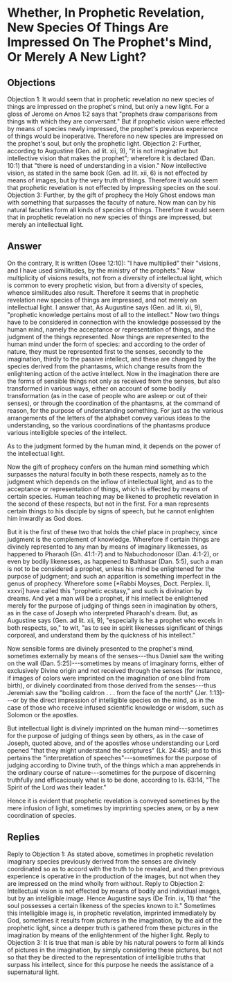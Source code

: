 # Whether, In Prophetic Revelation, New Species Of Things Are Impressed On The Prophet's Mind, Or Merely A New Light?
## Objections
Objection 1: It would seem that in prophetic revelation no new species of things are impressed on the prophet's mind, but only a new light. For a gloss of Jerome on Amos 1:2 says that "prophets draw comparisons from things with which they are conversant." But if prophetic vision were effected by means of species newly impressed, the prophet's previous experience of things would be inoperative. Therefore no new species are impressed on the prophet's soul, but only the prophetic light.
Objection 2: Further, according to Augustine (Gen. ad lit. xii, 9), "it is not imaginative but intellective vision that makes the prophet"; wherefore it is declared (Dan. 10:1) that "there is need of understanding in a vision." Now intellective vision, as stated in the same book (Gen. ad lit. xii, 6) is not effected by means of images, but by the very truth of things. Therefore it would seem that prophetic revelation is not effected by impressing species on the soul.
Objection 3: Further, by the gift of prophecy the Holy Ghost endows man with something that surpasses the faculty of nature. Now man can by his natural faculties form all kinds of species of things. Therefore it would seem that in prophetic revelation no new species of things are impressed, but merely an intellectual light.
## Answer
On the contrary, It is written (Osee 12:10): "I have multiplied" their "visions, and I have used similitudes, by the ministry of the prophets." Now multiplicity of visions results, not from a diversity of intellectual light, which is common to every prophetic vision, but from a diversity of species, whence similitudes also result. Therefore it seems that in prophetic revelation new species of things are impressed, and not merely an intellectual light.
I answer that, As Augustine says (Gen. ad lit. xii, 9), "prophetic knowledge pertains most of all to the intellect." Now two things have to be considered in connection with the knowledge possessed by the human mind, namely the acceptance or representation of things, and the judgment of the things represented. Now things are represented to the human mind under the form of species: and according to the order of nature, they must be represented first to the senses, secondly to the imagination, thirdly to the passive intellect, and these are changed by the species derived from the phantasms, which change results from the enlightening action of the active intellect. Now in the imagination there are the forms of sensible things not only as received from the senses, but also transformed in various ways, either on account of some bodily transformation (as in the case of people who are asleep or out of their senses), or through the coordination of the phantasms, at the command of reason, for the purpose of understanding something. For just as the various arrangements of the letters of the alphabet convey various ideas to the understanding, so the various coordinations of the phantasms produce various intelligible species of the intellect.

As to the judgment formed by the human mind, it depends on the power of the intellectual light.

Now the gift of prophecy confers on the human mind something which surpasses the natural faculty in both these respects, namely as to the judgment which depends on the inflow of intellectual light, and as to the acceptance or representation of things, which is effected by means of certain species. Human teaching may be likened to prophetic revelation in the second of these respects, but not in the first. For a man represents certain things to his disciple by signs of speech, but he cannot enlighten him inwardly as God does.

But it is the first of these two that holds the chief place in prophecy, since judgment is the complement of knowledge. Wherefore if certain things are divinely represented to any man by means of imaginary likenesses, as happened to Pharaoh (Gn. 41:1-7) and to Nabuchodonosor (Dan. 4:1-2), or even by bodily likenesses, as happened to Balthasar (Dan. 5:5), such a man is not to be considered a prophet, unless his mind be enlightened for the purpose of judgment; and such an apparition is something imperfect in the genus of prophecy. Wherefore some [*Rabbi Moyses, Doct. Perplex. II, xxxvi] have called this "prophetic ecstasy," and such is divination by dreams. And yet a man will be a prophet, if his intellect be enlightened merely for the purpose of judging of things seen in imagination by others, as in the case of Joseph who interpreted Pharaoh's dream. But, as Augustine says (Gen. ad lit. xii, 9), "especially is he a prophet who excels in both respects, so," to wit, "as to see in spirit likenesses significant of things corporeal, and understand them by the quickness of his intellect."

Now sensible forms are divinely presented to the prophet's mind, sometimes externally by means of the senses---thus Daniel saw the writing on the wall (Dan. 5:25)---sometimes by means of imaginary forms, either of exclusively Divine origin and not received through the senses (for instance, if images of colors were imprinted on the imagination of one blind from birth), or divinely coordinated from those derived from the senses---thus Jeremiah saw the "boiling caldron . . . from the face of the north" (Jer. 1:13)---or by the direct impression of intelligible species on the mind, as in the case of those who receive infused scientific knowledge or wisdom, such as Solomon or the apostles.

But intellectual light is divinely imprinted on the human mind---sometimes for the purpose of judging of things seen by others, as in the case of Joseph, quoted above, and of the apostles whose understanding our Lord opened "that they might understand the scriptures" (Lk. 24:45); and to this pertains the "interpretation of speeches"---sometimes for the purpose of judging according to Divine truth, of the things which a man apprehends in the ordinary course of nature---sometimes for the purpose of discerning truthfully and efficaciously what is to be done, according to Is. 63:14, "The Spirit of the Lord was their leader."

Hence it is evident that prophetic revelation is conveyed sometimes by the mere infusion of light, sometimes by imprinting species anew, or by a new coordination of species.
## Replies
Reply to Objection 1: As stated above, sometimes in prophetic revelation imaginary species previously derived from the senses are divinely coordinated so as to accord with the truth to be revealed, and then previous experience is operative in the production of the images, but not when they are impressed on the mind wholly from without.
Reply to Objection 2: Intellectual vision is not effected by means of bodily and individual images, but by an intelligible image. Hence Augustine says (De Trin. ix, 11) that "the soul possesses a certain likeness of the species known to it." Sometimes this intelligible image is, in prophetic revelation, imprinted immediately by God, sometimes it results from pictures in the imagination, by the aid of the prophetic light, since a deeper truth is gathered from these pictures in the imagination by means of the enlightenment of the higher light.
Reply to Objection 3: It is true that man is able by his natural powers to form all kinds of pictures in the imagination, by simply considering these pictures, but not so that they be directed to the representation of intelligible truths that surpass his intellect, since for this purpose he needs the assistance of a supernatural light.